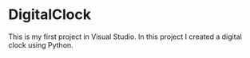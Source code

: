 # DigitalClock
This is my first project in Visual Studio. In this project I created a digital clock using Python.
